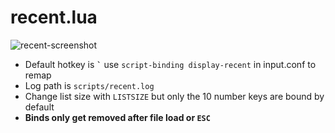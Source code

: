 # recent.lua
![recent-screenshot](https://raw.githubusercontent.com/nightedt/mpv-scripts/master/etc/recent.png)
* Default hotkey is **`` ` ``** use `script-binding display-recent` in input.conf to remap
* Log path is `scripts/recent.log`
* Change list size with `LISTSIZE` but only the 10 number keys are bound by default
* **Binds only get removed after file load or `ESC`**
